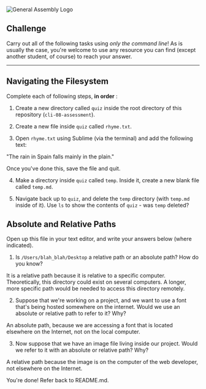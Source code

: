![General Assembly Logo](http://i.imgur.com/ke8USTq.png)

## Challenge

Carry out all of the following tasks using _only the command line_! As is usually the case, you're welcome to use any resource you can find (except another student, of course) to reach your answer.

<hr>

## Navigating the Filesystem

Complete each of following steps, **in order** :

1. Create a new directory called `quiz` inside the root directory of this repository (`cli-08-assessment`).

2. Create a new file inside `quiz` called `rhyme.txt`.

3. Open `rhyme.txt` using Sublime (via the terminal) and add the following text:

 "The rain in Spain falls mainly in the plain."

 Once you've done this, save the file and quit.

4. Make a directory inside `quiz` called `temp`. Inside it, create a new blank file called `temp.md`.

5. Navigate back up to `quiz`, and delete the `temp` directory (with `temp.md` inside of it).
Use `ls` to show the contents of `quiz` - was `temp` deleted?

## Absolute and Relative Paths

Open up this file in your text editor, and write your answers below (where indicated).

1. Is `/Users/blah_blah/Desktop` a relative path or an absolute path? How do you know?

It is a relative path because it is relative to a specific computer. Theoretically, this directory could exist on several computers. A longer, more specific path would be needed to access this directory remotely.

2. Suppose that we're working on a project, and we want to use a font that's being hosted somewhere on the internet. Would we use an absolute or relative path to refer to it? Why?

An absolute path, because we are accessing a font that is located elsewhere on the Internet, not on the local computer.

3. Now suppose that we have an image file living inside our project. Would we refer to it with an absolute or relative path? Why?

 A relative path because the image is on the computer of the web developer, not elsewhere on the Internet.

You're done! Refer back to README.md.
